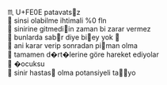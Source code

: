 <script src="https://twemoji.maxcdn.com/v/latest/twemoji.min.js" crossorigin="anonymous"></script>

&#9807; U+FE0E patavatsz  
<span id="emo"></span> sinsi olabilme ihtimali %0 fln  
 <span id="emo"></span> sinirine gitmediin zaman bi zarar vermez  
 <span id="emo"></span> bunlarda sabr diye biey yok 🤠  
 <span id="emo"></span> ani karar verip sonradan piman olma  
 <span id="emo"></span> tamamen d�rt�lerine göre hareket ediyolar  
 <span id="emo"></span> �ocuksu  
 <span id="emo"></span> sinir hastas olma potansiyeli tayo

<script>
twemoji.parse(document.querySelector('#emo'));
</script>